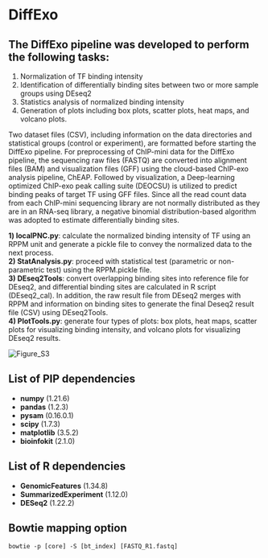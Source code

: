 # DiffExo  

## The DiffExo pipeline was developed to perform the following tasks: 
1) Normalization of TF binding intensity
2) Identification of differentially binding sites between two or more sample groups using DEseq2
3) Statistics analysis of normalized binding intensity 
4) Generation of plots including box plots, scatter plots, heat maps, and volcano plots.

Two dataset files (CSV), including information on the data directories and statistical groups (control or experiment), are formatted before starting the DiffExo pipeline. For preprocessing of ChIP-mini data for the DiffExo pipeline, the sequencing raw files (FASTQ) are converted into alignment files (BAM) and visualization files (GFF) using the cloud-based ChIP-exo analysis pipeline, ChEAP. Followed by visualization, a Deep-learning optimized ChIP-exo peak calling suite (DEOCSU) is utilized to predict binding peaks of target TF using GFF files. Since all the read count data from each ChIP-mini sequencing library are not normally distributed as they are in an RNA-seq library, a negative binomial distribution-based algorithm was adopted to estimate differentially binding sites. 

**1) localPNC.py**: calculate the normalized binding intensity of TF using an RPPM unit and generate a pickle file to convey the normalized data to the next process.  
**2) StatAnalysis.py**: proceed with statistical test (parametric or non-parametric test) using the RPPM.pickle file.  
**3) DEseq2Tools**: convert overlapping binding sites into reference file for DEseq2, and differential binding sites are calculated in R script (DEseq2_cal). In addition, the raw result file from DEseq2 merges with RPPM and information on binding sites to generate the final Deseq2 result file (CSV) using DEseq2Tools.  
**4) PlotTools.py**: generate four types of plots: box plots, heat maps, scatter plots for visualizing binding intensity, and volcano plots for visualizing DEseq2 results.  

![Figure_S3](https://github.com/SBML-Kimlab/DiffExo/assets/67301306/f4740828-9aad-4adc-b63e-f8ffff917542)

## List of PIP dependencies
* **numpy** (1.21.6)  
* **pandas** (1.2.3)  
* **pysam** (0.16.0.1)  
* **scipy** (1.7.3)  
* **matplotlib** (3.5.2)  
* **bioinfokit** (2.1.0)  

## List of R dependencies
* **GenomicFeatures** (1.34.8)  
* **SummarizedExperiment** (1.12.0)  
* **DESeq2** (1.22.2)  

## Bowtie mapping option
```
bowtie -p [core] -S [bt_index] [FASTQ_R1.fastq]
```
